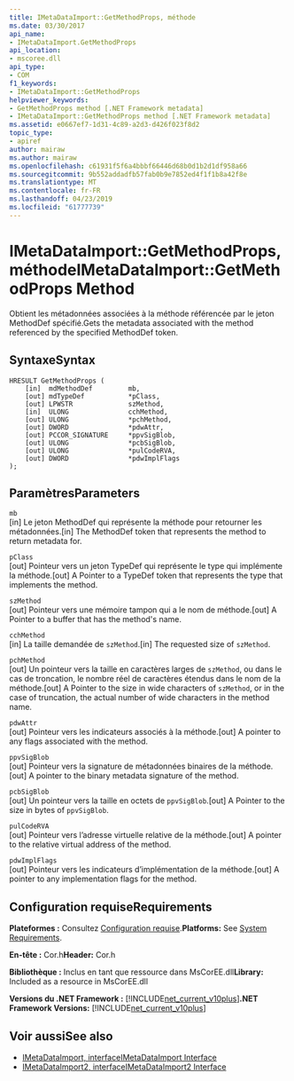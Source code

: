 ```yaml
---
title: IMetaDataImport::GetMethodProps, méthode
ms.date: 03/30/2017
api_name:
- IMetaDataImport.GetMethodProps
api_location:
- mscoree.dll
api_type:
- COM
f1_keywords:
- IMetaDataImport::GetMethodProps
helpviewer_keywords:
- GetMethodProps method [.NET Framework metadata]
- IMetaDataImport::GetMethodProps method [.NET Framework metadata]
ms.assetid: e0667ef7-1d31-4c89-a2d3-d426f023f8d2
topic_type:
- apiref
author: mairaw
ms.author: mairaw
ms.openlocfilehash: c61931f5f6a4bbbf66446d68b0d1b2d1df958a66
ms.sourcegitcommit: 9b552addadfb57fab0b9e7852ed4f1f1b8a42f8e
ms.translationtype: MT
ms.contentlocale: fr-FR
ms.lasthandoff: 04/23/2019
ms.locfileid: "61777739"
---
```

# <a name="imetadataimportgetmethodprops-method"></a><span data-ttu-id="e5e07-102">IMetaDataImport::GetMethodProps, méthode</span><span class="sxs-lookup"><span data-stu-id="e5e07-102">IMetaDataImport::GetMethodProps Method</span></span>
<span data-ttu-id="e5e07-103">Obtient les métadonnées associées à la méthode référencée par le jeton MethodDef spécifié.</span><span class="sxs-lookup"><span data-stu-id="e5e07-103">Gets the metadata associated with the method referenced by the specified MethodDef token.</span></span>  
  
## <a name="syntax"></a><span data-ttu-id="e5e07-104">Syntaxe</span><span class="sxs-lookup"><span data-stu-id="e5e07-104">Syntax</span></span>  
  
```  
HRESULT GetMethodProps (  
    [in]  mdMethodDef         mb,  
    [out] mdTypeDef           *pClass,  
    [out] LPWSTR              szMethod,  
    [in]  ULONG               cchMethod,  
    [out] ULONG               *pchMethod,  
    [out] DWORD               *pdwAttr,  
    [out] PCCOR_SIGNATURE     *ppvSigBlob,  
    [out] ULONG               *pcbSigBlob,  
    [out] ULONG               *pulCodeRVA,  
    [out] DWORD               *pdwImplFlags  
);  
```  
  
## <a name="parameters"></a><span data-ttu-id="e5e07-105">Paramètres</span><span class="sxs-lookup"><span data-stu-id="e5e07-105">Parameters</span></span>  
 `mb`  
 <span data-ttu-id="e5e07-106">[in] Le jeton MethodDef qui représente la méthode pour retourner les métadonnées.</span><span class="sxs-lookup"><span data-stu-id="e5e07-106">[in] The MethodDef token that represents the method to return metadata for.</span></span>  
  
 `pClass`  
 <span data-ttu-id="e5e07-107">[out] Pointeur vers un jeton TypeDef qui représente le type qui implémente la méthode.</span><span class="sxs-lookup"><span data-stu-id="e5e07-107">[out] A Pointer to a TypeDef token that represents the type that implements the method.</span></span>  
  
 `szMethod`  
 <span data-ttu-id="e5e07-108">[out] Pointeur vers une mémoire tampon qui a le nom de méthode.</span><span class="sxs-lookup"><span data-stu-id="e5e07-108">[out] A Pointer to a buffer that has the method's name.</span></span>  
  
 `cchMethod`  
 <span data-ttu-id="e5e07-109">[in] La taille demandée de `szMethod`.</span><span class="sxs-lookup"><span data-stu-id="e5e07-109">[in] The requested size of `szMethod`.</span></span>  
  
 `pchMethod`  
 <span data-ttu-id="e5e07-110">[out] Un pointeur vers la taille en caractères larges de `szMethod`, ou dans le cas de troncation, le nombre réel de caractères étendus dans le nom de la méthode.</span><span class="sxs-lookup"><span data-stu-id="e5e07-110">[out] A Pointer to the size in wide characters of `szMethod`, or in the case of truncation, the actual number of wide characters in the method name.</span></span>  
  
 `pdwAttr`  
 <span data-ttu-id="e5e07-111">[out] Pointeur vers les indicateurs associés à la méthode.</span><span class="sxs-lookup"><span data-stu-id="e5e07-111">[out] A pointer to any flags associated with the method.</span></span>  
  
 `ppvSigBlob`  
 <span data-ttu-id="e5e07-112">[out] Pointeur vers la signature de métadonnées binaires de la méthode.</span><span class="sxs-lookup"><span data-stu-id="e5e07-112">[out] A pointer to the binary metadata signature of the method.</span></span>  
  
 `pcbSigBlob`  
 <span data-ttu-id="e5e07-113">[out] Un pointeur vers la taille en octets de `ppvSigBlob`.</span><span class="sxs-lookup"><span data-stu-id="e5e07-113">[out] A Pointer to the size in bytes of `ppvSigBlob`.</span></span>  
  
 `pulCodeRVA`  
 <span data-ttu-id="e5e07-114">[out] Pointeur vers l’adresse virtuelle relative de la méthode.</span><span class="sxs-lookup"><span data-stu-id="e5e07-114">[out] A pointer to the relative virtual address of the method.</span></span>  
  
 `pdwImplFlags`  
 <span data-ttu-id="e5e07-115">[out] Pointeur vers les indicateurs d’implémentation de la méthode.</span><span class="sxs-lookup"><span data-stu-id="e5e07-115">[out] A pointer to any implementation flags for the method.</span></span>  
  
## <a name="requirements"></a><span data-ttu-id="e5e07-116">Configuration requise</span><span class="sxs-lookup"><span data-stu-id="e5e07-116">Requirements</span></span>  
 <span data-ttu-id="e5e07-117">**Plateformes :** Consultez [Configuration requise](../../../../docs/framework/get-started/system-requirements.md).</span><span class="sxs-lookup"><span data-stu-id="e5e07-117">**Platforms:** See [System Requirements](../../../../docs/framework/get-started/system-requirements.md).</span></span>  
  
 <span data-ttu-id="e5e07-118">**En-tête :** Cor.h</span><span class="sxs-lookup"><span data-stu-id="e5e07-118">**Header:** Cor.h</span></span>  
  
 <span data-ttu-id="e5e07-119">**Bibliothèque :** Inclus en tant que ressource dans MsCorEE.dll</span><span class="sxs-lookup"><span data-stu-id="e5e07-119">**Library:** Included as a resource in MsCorEE.dll</span></span>  
  
 <span data-ttu-id="e5e07-120">**Versions du .NET Framework :** [!INCLUDE[net_current_v10plus](../../../../includes/net-current-v10plus-md.md)]</span><span class="sxs-lookup"><span data-stu-id="e5e07-120">**.NET Framework Versions:** [!INCLUDE[net_current_v10plus](../../../../includes/net-current-v10plus-md.md)]</span></span>  
  
## <a name="see-also"></a><span data-ttu-id="e5e07-121">Voir aussi</span><span class="sxs-lookup"><span data-stu-id="e5e07-121">See also</span></span>

- [<span data-ttu-id="e5e07-122">IMetaDataImport, interface</span><span class="sxs-lookup"><span data-stu-id="e5e07-122">IMetaDataImport Interface</span></span>](../../../../docs/framework/unmanaged-api/metadata/imetadataimport-interface.md)
- [<span data-ttu-id="e5e07-123">IMetaDataImport2, interface</span><span class="sxs-lookup"><span data-stu-id="e5e07-123">IMetaDataImport2 Interface</span></span>](../../../../docs/framework/unmanaged-api/metadata/imetadataimport2-interface.md)
